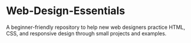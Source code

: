 # Web-Design-Essentials
A beginner-friendly repository to help new web designers practice HTML, CSS, and responsive design through small projects and examples.
